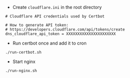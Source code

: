 - Create `cloudflare.ini` in the root directory
```
# Cloudflare API credentials used by Certbot

# How to generate API token:
# https://developers.cloudflare.com/api/tokens/create
dns_cloudflare_api_token = XXXXXXXXXXXXXXXXXXXXXX
```

- Run certbot once and add it to cron
```shell
./run-certbot.sh
```

- Start nginx
```shell
./run-nginx.sh
```
